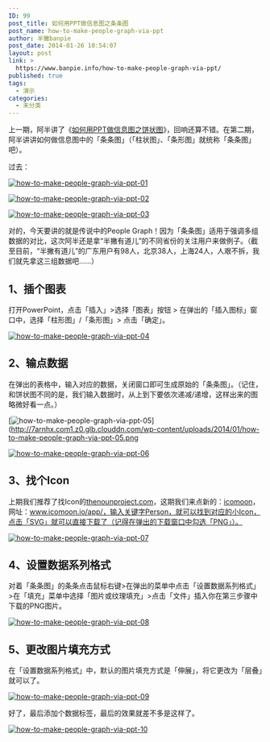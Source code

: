 ```yaml
---
ID: 99
post_title: 如何用PPT做信息图之条条图
post_name: how-to-make-people-graph-via-ppt
author: 半撇banpie
post_date: 2014-01-26 10:54:07
layout: post
link: >
  https://www.banpie.info/how-to-make-people-graph-via-ppt/
published: true
tags:
  - 演示
categories:
  - 未分类
---
```

上一期，阿半讲了《[如何用PPT做信息图之饼状图][1]》，回响还算不错。在第二期，阿半讲讲如何做信息图中的「条条图」（「柱状图」、「条形图」就统称「条条图」吧）。

过去：

[![how-to-make-people-graph-via-ppt-01][2]][2]

[![how-to-make-people-graph-via-ppt-02][3]][3]

[![how-to-make-people-graph-via-ppt-03][4]][4]

对的，今天要讲的就是传说中的People Graph！因为「条条图」适用于强调多组数据的对比，这次阿半还是拿“半撇有道儿”的不同省份的关注用户来做例子。（截至目前，“半撇有道儿”的广东用户有98人，北京38人，上海24人，人艰不拆，我们就先拿这三组数据吧……）

## 1、插个图表

打开PowerPoint，点击「插入」>选择「图表」按钮 > 在弹出的「插入图标」窗口中，选择「柱形图」/「条形图」> 点击「确定」。

[![how-to-make-people-graph-via-ppt-04][5]][5]

## 2、输点数据

在弹出的表格中，输入对应的数据，关闭窗口即可生成原始的「条条图」。（记住，和饼状图不同的是，我们输入数据时，从上到下要依次递减/递增，这样出来的图略微好看一点。）

[![how-to-make-people-graph-via-ppt-05][6]](http://7arnhx.com1.z0.glb.clouddn.com/wp-content/uploads/2014/01/how-to-make-people-graph-via-ppt-05.png

[![how-to-make-people-graph-via-ppt-06][7]][7]

## 3、找个Icon

上期我们推荐了找Icon的[thenounproject.com][8]，这期我们来点新的：[icomoon][9]，网址：www.icomoon.io/app/，输入关键字Person，就可以找到对应的小Icon，点击「SVG」就可以直接下载了（记得在弹出的下载窗口中勾选「PNG」）。

[![how-to-make-people-graph-via-ppt-07][10]][10]

## 4、设置数据系列格式

对着「条条图」的条条点击鼠标右键>在弹出的菜单中点击「设置数据系列格式」>在「填充」菜单中选择「图片或纹理填充」>点击「文件」插入你在第三步骤中下载的PNG图片。

[![how-to-make-people-graph-via-ppt-08][11]][11]

## 5、更改图片填充方式

在「设置数据系列格式」中，默认的图片填充方式是「伸展」，将它更改为「层叠」就可以了。

[![how-to-make-people-graph-via-ppt-09][12]][12]

好了，最后添加个数据标签，最后的效果就差不多是这样了。

[![how-to-make-people-graph-via-ppt-10][13]][13]

 [1]: http://www.banpie.info/2014/01/how-to-make-infographics-using-ppt/
 [2]: http://7arnhx.com1.z0.glb.clouddn.com/wp-content/uploads/2014/01/how-to-make-people-graph-via-ppt-01.jpg
 [3]: http://7arnhx.com1.z0.glb.clouddn.com/wp-content/uploads/2014/01/how-to-make-people-graph-via-ppt-02.jpg
 [4]: http://7arnhx.com1.z0.glb.clouddn.com/wp-content/uploads/2014/01/how-to-make-people-graph-via-ppt-03.jpg
 [5]: http://7arnhx.com1.z0.glb.clouddn.com/wp-content/uploads/2014/01/how-to-make-people-graph-via-ppt-04.png
 [6]: http://7arnhx.com1.z0.glb.clouddn.com/wp-content/uploads/2014/01/how-to-make-people-graph-via-ppt-05.png
 [7]: http://7arnhx.com1.z0.glb.clouddn.com/wp-content/uploads/2014/01/how-to-make-people-graph-via-ppt-06.jpg
 [8]: www.thenounproject.com
 [9]: http://icomoon.io/app/
 [10]: http://7arnhx.com1.z0.glb.clouddn.com/wp-content/uploads/2014/01/how-to-make-people-graph-via-ppt-07.png
 [11]: http://7arnhx.com1.z0.glb.clouddn.com/wp-content/uploads/2014/01/how-to-make-people-graph-via-ppt-08.png
 [12]: http://7arnhx.com1.z0.glb.clouddn.com/wp-content/uploads/2014/01/how-to-make-people-graph-via-ppt-09.png
 [13]: http://7arnhx.com1.z0.glb.clouddn.com/wp-content/uploads/2014/01/how-to-make-people-graph-via-ppt-10.png
<!--stackedit_data:
eyJoaXN0b3J5IjpbMTMxNzg4MTMyXX0=
-->